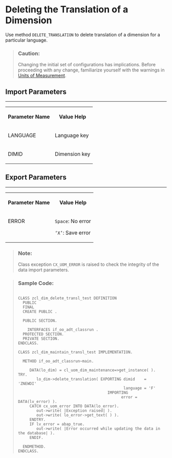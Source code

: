 <!-- loio051e4983667a4b519aad8c853db0266b -->

# Deleting the Translation of a Dimension

Use method `DELETE_TRANSLATION` to delete translation of a dimension for a particular language.

> ### Caution:  
> Changing the initial set of configurations has implications. Before proceeding with any change, familiarize yourself with the warnings in [Units of Measurement](units-of-measurement-8961c2c.md).



<a name="loio051e4983667a4b519aad8c853db0266b__section_tnc_phq_fdc"/>

## Import Parameters

****


<table>
<tr>
<th valign="top">

Parameter Name

</th>
<th valign="top">

Value Help

</th>
</tr>
<tr>
<td valign="top">

LANGUAGE



</td>
<td valign="top">

Language key

</td>
</tr>
<tr>
<td valign="top">

DIMID

</td>
<td valign="top">

Dimension key

</td>
</tr>
</table>



<a name="loio051e4983667a4b519aad8c853db0266b__section_ihl_phq_fdc"/>

## Export Parameters

****


<table>
<tr>
<th valign="top">

Parameter Name

</th>
<th valign="top">

Value Help

</th>
</tr>
<tr>
<td valign="top">

ERROR

</td>
<td valign="top">

`Space`: No error

`‘X’`: Save error

</td>
</tr>
</table>

> ### Note:  
> Class exception `CX_UOM_ERROR` is raised to check the integrity of the data import parameters.

> ### Sample Code:  
> ```abap
> 
> CLASS zcl_dim_delete_transl_test DEFINITION
>   PUBLIC
>   FINAL
>   CREATE PUBLIC .
> 
>   PUBLIC SECTION.
> 
>     INTERFACES if_oo_adt_classrun .
>   PROTECTED SECTION.
>   PRIVATE SECTION.
> ENDCLASS.
> 
> CLASS zcl_dim_maintain_transl_test IMPLEMENTATION.
> 
>   METHOD if_oo_adt_classrun~main.
> 
>      DATA(lo_dim) = cl_uom_dim_maintenance=>get_instance( ).
> TRY.
>         lo_dim->delete_translation( EXPORTING dimid    = 'ZNEWDI'
>                                               language = 'F'
>                                        IMPORTING
>                                              error = DATA(lv_error) ).
>      CATCH cx_uom_error INTO DATA(lo_error).
>         out->write( |Exception raised| ).
>         out->write( lo_error->get_text( ) ).
>      ENDTRY.
>      IF lv_error = abap_true.
>         out->write( |Error occurred while updating the data in the database| ).
>      ENDIF.
> 
>   ENDMETHOD.
> ENDCLASS.
> 
> ```

